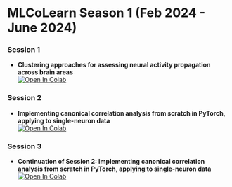 # MLCoLearn Season 1 (Feb 2024 - June 2024)

### Session 1
- **Clustering approaches for assessing neural activity propagation across brain areas** <br> [![Open In Colab](https://colab.research.google.com/assets/colab-badge.svg)](https://colab.research.google.com/github/mlcolearn/mlcolearn-meetup-season1/blob/main/session1/clustering_neural_activity.ipynb)

### Session 2
- **Implementing canonical correlation analysis from scratch in PyTorch, applying to single-neuron data** <br> [![Open In Colab](https://colab.research.google.com/assets/colab-badge.svg)](https://colab.research.google.com/github/mlcolearn/mlcolearn-meetup-season1/blob/main/session2_cca/CCA_in_pytorch.ipynb)

### Session 3
- **Continuation of Session 2: Implementing canonical correlation analysis from scratch in PyTorch, applying to single-neuron data** <br> [![Open In Colab](https://colab.research.google.com/assets/colab-badge.svg)](https://colab.research.google.com/github/mlcolearn/mlcolearn-meetup-season1/blob/main/session3_cca/CCA_in_pytorch.ipynb)
